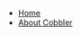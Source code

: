 <div id="navigation">
  <ul>
    <li><a href="/" title="Index">Home</a></li>
    <li><a href="/about.html" title="About Cobbler">About Cobbler</a></li>
  </ul>
</div>
